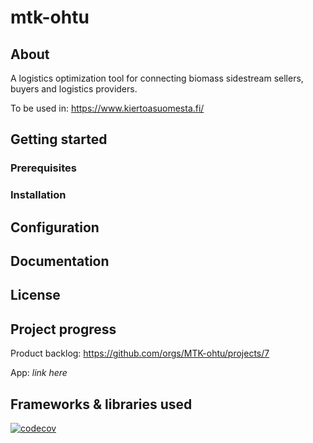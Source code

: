# mtk-ohtu

## About
A logistics optimization tool for connecting biomass sidestream sellers, buyers and logistics providers.

To be used in: https://www.kiertoasuomesta.fi/

## Getting started

### Prerequisites

### Installation


## Configuration

## Documentation

## License

## Project progress

Product backlog: https://github.com/orgs/MTK-ohtu/projects/7

App: _link here_


## Frameworks & libraries used

[![codecov](https://codecov.io/gh/MTK-ohtu/mtk-ohtu/graph/badge.svg?token=U4WI4WSGPC)](https://codecov.io/gh/MTK-ohtu/mtk-ohtu)
